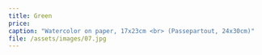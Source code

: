 ```yaml
---
title: Green
price:
caption: "Watercolor on paper, 17x23cm <br> (Passepartout, 24x30cm)"
file: /assets/images/07.jpg
---
```

